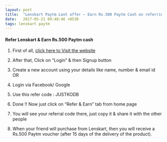 ```yaml
---
layout: post
title:  "Lenskart Paytm Loot offer – Earn Rs.500 Paytm Cash on referring to your friend"
date:   2017-05-21 09:48:46 +0530
tags: lenskart paytm
---
```


<h4>Refer Lenskart & Earn Rs.500 Paytm cash</h4>

1) First of all, [click here to Visit the website](http://lenskart.ref-r.com/c/i/12845/5305935)

2) After that, Click on “Login” & then Signup button

3) Create a new account using your details like name, number & email id OR

4) Login via Facebook/ Google

5) Use this refer code : JUSTKODB

6) Done !! Now just click on “Refer & Earn” tab from home page

7) You will see your referral code there, just copy it & share it with the other people

8) When your friend will purchase from Lenskart, then you will receive a Rs.500 Paytm voucher (after 15 days of the delivery of the product).
